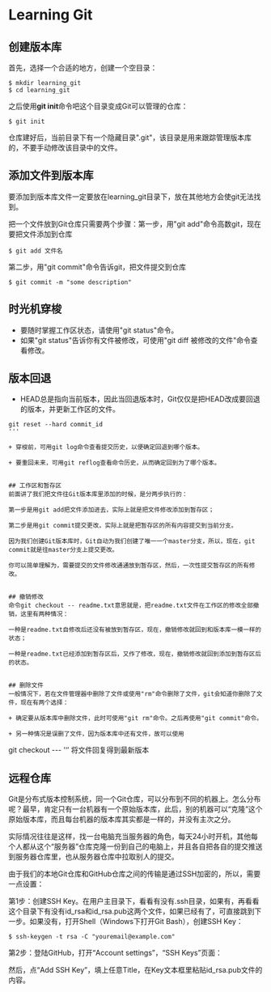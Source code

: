# Learning Git

## 创建版本库
首先，选择一个合适的地方，创建一个空目录：
```
$ mkdir learning_git
$ cd learning_git
```

之后使用**git init**命令吧这个目录变成Git可以管理的仓库：
```
$ git init
```

仓库建好后，当前目录下有一个隐藏目录".git"，该目录是用来跟踪管理版本库的，不要手动修改该目录中的文件。

## 添加文件到版本库

要添加到版本库文件一定要放在learning_git目录下，放在其他地方会使git无法找到。

把一个文件放到Git仓库只需要两个步骤：第一步，用"git add"命令高数git，现在要把文件添加到仓库

``` 
$ git add 文件名
```

第二步，用"git commit"命令告诉git，把文件提交到仓库

```
$ git commit -m "some description"
```

## 时光机穿梭
+ 要随时掌握工作区状态，请使用"git status"命令。
+ 如果"git status"告诉你有文件被修改，可使用"git diff 被修改的文件"命令查看修改。


## 版本回退
+ HEAD总是指向当前版本，因此当回退版本时，Git仅仅是把HEAD改成要回退的版本，并更新工作区的文件。

```
git reset --hard commit_id
'''

+ 穿梭前，可用git log命令查看提交历史，以便确定回退到哪个版本。

+ 要重回未来，可用git reflog查看命令历史，从而确定回到为了哪个版本。


## 工作区和暂存区
前面讲了我们把文件往Git版本库里添加的时候，是分两步执行的：

第一步是用git add把文件添加进去，实际上就是把文件修改添加到暂存区；

第二步是用git commit提交更改，实际上就是把暂存区的所有内容提交到当前分支。

因为我们创建Git版本库时，Git自动为我们创建了唯一一个master分支，所以，现在，git commit就是往master分支上提交更改。

你可以简单理解为，需要提交的文件修改通通放到暂存区，然后，一次性提交暂存区的所有修改。


## 撤销修改
命令git checkout -- readme.txt意思就是，把readme.txt文件在工作区的修改全部撤销，这里有两种情况：

一种是readme.txt自修改后还没有被放到暂存区，现在，撤销修改就回到和版本库一模一样的状态；

一种是readme.txt已经添加到暂存区后，又作了修改，现在，撤销修改就回到添加到暂存区后的状态。


## 删除文件
一般情况下，若在文件管理器中删除了文件或使用"rm"命令删除了文件，git会知道你删除了文件，现在有两个选择：

+ 确定要从版本库中删除文件，此时可使用"git rm"命令。之后再使用"git commit"命令。

+ 另一种情况是误删了文件，因为版本库中还有文件，故可以使用

```
git checkout ---
’‘’
将文件回复得到最新版本


## 远程仓库
Git是分布式版本控制系统，同一个Git仓库，可以分布到不同的机器上。怎么分布呢？最早，肯定只有一台机器有一个原始版本库，此后，别的机器可以“克隆”这个原始版本库，而且每台机器的版本库其实都是一样的，并没有主次之分。

实际情况往往是这样，找一台电脑充当服务器的角色，每天24小时开机，其他每个人都从这个“服务器”仓库克隆一份到自己的电脑上，并且各自把各自的提交推送到服务器仓库里，也从服务器仓库中拉取别人的提交。


由于我们的本地Git仓库和GitHub仓库之间的传输是通过SSH加密的，所以，需要一点设置：


第1步：创建SSH Key。在用户主目录下，看看有没有.ssh目录，如果有，再看看这个目录下有没有id_rsa和id_rsa.pub这两个文件，如果已经有了，可直接跳到下一步。如果没有，打开Shell（Windows下打开Git Bash），创建SSH Key：

```
$ ssh-keygen -t rsa -C "youremail@example.com"
```

第2步：登陆GitHub，打开“Account settings”，“SSH Keys”页面：

然后，点“Add SSH Key”，填上任意Title，在Key文本框里粘贴id_rsa.pub文件的内容。

